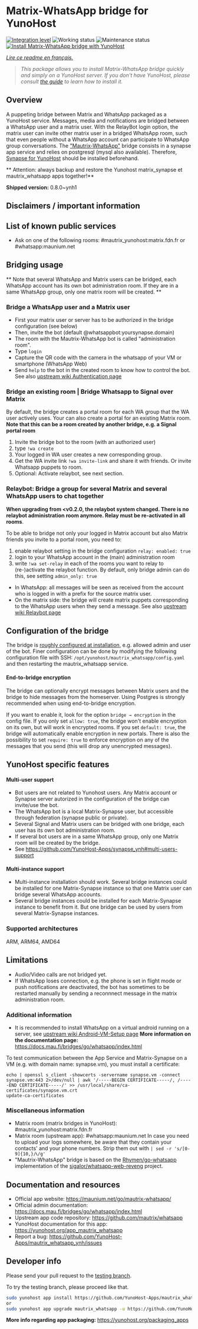 <!--
N.B.: This README was automatically generated by https://github.com/YunoHost/apps/tree/master/tools/README-generator
It shall NOT be edited by hand.
-->

# Matrix-WhatsApp bridge for YunoHost

[![Integration level](https://dash.yunohost.org/integration/mautrix_whatsapp.svg)](https://dash.yunohost.org/appci/app/mautrix_whatsapp) ![Working status](https://ci-apps.yunohost.org/ci/badges/mautrix_whatsapp.status.svg) ![Maintenance status](https://ci-apps.yunohost.org/ci/badges/mautrix_whatsapp.maintain.svg)  
[![Install Matrix-WhatsApp bridge with YunoHost](https://install-app.yunohost.org/install-with-yunohost.svg)](https://install-app.yunohost.org/?app=mautrix_whatsapp)

*[Lire ce readme en français.](./README_fr.md)*

> *This package allows you to install Matrix-WhatsApp bridge quickly and simply on a YunoHost server.
If you don't have YunoHost, please consult [the guide](https://yunohost.org/#/install) to learn how to install it.*

## Overview

A puppeting bridge between Matrix and WhatsApp packaged as a YunoHost service.
Messages, media and notifications are bridged between a WhatsApp user and a matrix user.
With the RelayBot login option, the matrix user can invite other matrix user in a bridged WhatsApp room, such that even people without a WhatsApp account can participate to WhatsApp group conversations.
The ["Mautrix-WhatsApp"](https://docs.mau.fi/bridges/go/whatsapp/index.html) bridge consists in a synapse app service and relies on postgresql (mysql also available).
Therefore, [Synapse for YunoHost](https://github.com/YunoHost-Apps/synapse_ynh) should be installed beforehand.

** Attention: always backup and restore the Yunohost matrix_synapse et mautrix_whatsapp apps together!**


**Shipped version:** 0.8.0~ynh1
## Disclaimers / important information

## List of known public services

* Ask on one of the following rooms: #mautrix_yunohost:matrix.fdn.fr or #whatsapp:maunium.net

## Bridging usage
** Note that several WhatsApp and Matrix users can be bridged, each WhatsApp account has its own bot administration room. If they are in a same WhatsApp group, only one matrix room will be created. **

### Bridge a WhatsApp user and a Matrix user
* First your matrix user or server has to be authorized in the bridge configuration (see below)
* Then, invite the bot (default @whatsappbot:yoursynapse.domain) 
* The room with the Mautrix-WhatsApp bot is called "administration room".
* Type ``login``
* Capture the QR code with the camera in the whatsapp of your VM or smartphone (WhatsApp Web)
* Send ``help`` to the bot in the created room to know how to control the bot.
See also [upstream wiki Authentication page](https://docs.mau.fi/bridges/go/whatsapp/authentication.html)

### Bridge an existing room | Bridge Whatsapp to Signal over Matrix
By default, the bridge creates a portal room for each WA group that the WA user actively uses.
Your can also create a portal for an existing Matrix room. **Note that this can be a room created by another bridge, e.g. a Signal portal room**
1. Invite the bridge bot to the room (with an authorized user)
2. type `!wa create`
3. Your logged in WA user creates a new corresponding group. 
4. Get the WA invite link `!wa invite-link` and share it with friends. Or invite Whatsapp puppets to room.
5. Optional: Activate relaybot, see next section.

### Relaybot: Bridge a group for several Matrix and several WhatsApp users to chat together
**When upgrading from <v0.2.0, the relaybot system changed. There is no relaybot administration room anymore. Relay must be re-activated in all rooms**. 

To be able to bridge not only your logged in Matrix account but also Matrix friends you invite to a portal room, you need to:
1. enable relaybot setting in the bridge configuration `relay: enabled: true`
2. login to your WhatsApp account in the (main) administration room
3. write `!wa set-relay` in each of the rooms you want to relay to (re-)activate the relaybot function. By default, only bridge admin can do this, see setting `admin_only: true`

* In WhatsApp: all messages will be seen as received from the account who is logged in with a prefix for the source matrix user. 
* On the matrix side: the bridge will create matrix puppets corresponding to the WhatsApp users when they send a message.
See also [upstream wiki Relaybot page](https://docs.mau.fi/bridges/general/relay-mode.html)

## Configuration of the bridge

The bridge is [roughly configured at installation](https://github.com/YunoHost-Apps/mautrix_whatsapp_ynh/blob/master/conf/config.yaml), e.g. allowed admin and user of the bot. Finer configuration can be done by modifying the
following configuration file with SSH: 
```/opt/yunohost/mautrix_whatsapp/config.yaml```
and then restarting the mautrix_whatsapp service.

#### End-to-bridge encryption
The bridge can optionally encrypt messages between Matrix users and the bridge to hide messages from the homeserver. Using Postgres is strongly recommended when using end-to-bridge encryption.

If you want to enable it, look for the option ```bridge → encryption``` in the config file. If you only set ```allow: true```, the bridge won't enable encryption on its own, but will work in encrypted rooms. If you set ```default: true```, the bridge will automatically enable encryption in new portals.
There is also the possibility to set ```require: true``` to enforce encryption on any of the messages that you send (this will drop any unencrypted messages).

## YunoHost specific features

#### Multi-user support

* Bot users are not related to Yunohost users. Any Matrix account or Synapse server autorized in the configuration of the bridge can invite/use the bot. 
* The WhatsApp bot is a local Matrix-Synapse user, but accessible through federation (synapse public or private).
* Several Signal and Matrix users can be bridged with one bridge, each user has its own bot administration room. 
* If several bot users are in a same WhatsApp group, only one Matrix room will be created by the bridge.
* See https://github.com/YunoHost-Apps/synapse_ynh#multi-users-support

#### Multi-instance support

* Multi-instance installation should work. Several bridge instances could be installed for one Matrix-Synapse instance so that one Matrix user can bridge several WhatsApp accounts. 
* Several bridge instances could be installed for each Matrix-Synapse instance to benefit from it. But one bridge can be used by users from several Matrix-Synapse instances.

### Supported architectures

ARM, ARM64, AMD64

## Limitations

* Audio/Video calls are not bridged yet. 
* If WhatsApp loses connection, e.g. the phone is set in flight mode or push notifications are deactivated, the bot has sometimes to be restarted manually by sending a reconnnect message in the matrix administration room.

### Additional information

* It is recommended to install WhatsApp on a virtual android running on a server, see [upstream wiki Android-VM-Setup page](https://docs.mau.fi/bridges/go/whatsapp/android-vm-setup.html) 
**More information on the documentation page:**  
https://docs.mau.fi/bridges/go/whatsapp/index.html

To test communication between the App Service and Matrix-Synapse on a VM (e.g. with domain name: synapse.vm), you must install a certificate:
```
echo | openssl s_client -showcerts -servername synapse.vm -connect synapse.vm:443 2>/dev/null | awk '/-----BEGIN CERTIFICATE-----/, /-----END CERTIFICATE-----/' >> /usr/local/share/ca-certificates/synapse.vm.crt
update-ca-certificates
```

### Miscellaneous information

 * Matrix room (matrix bridges in YunoHost): #mautrix_yunohost:matrix.fdn.fr
 * Matrix room (upstream app): #whatsapp:maunium.net
In case you need to upload your logs somewhere, be aware that they contain your contacts' and your phone numbers. Strip them out with 
``| sed -r 's/[0-9]{10,}/📞/g' ``
 * "Mautrix-WhatsApp" bridge is based on the [Rhymen/go-whatsapp](https://github.com/Rhymen/go-whatsapp) implementation of the [sigalor/whatsapp-web-reveng](https://github.com/sigalor/whatsapp-web-reveng) project.


## Documentation and resources

* Official app website: <https://maunium.net/go/mautrix-whatsapp/>
* Official admin documentation: <https://docs.mau.fi/bridges/go/whatsapp/index.html>
* Upstream app code repository: <https://github.com/mautrix/whatsapp>
* YunoHost documentation for this app: <https://yunohost.org/app_mautrix_whatsapp>
* Report a bug: <https://github.com/YunoHost-Apps/mautrix_whatsapp_ynh/issues>

## Developer info

Please send your pull request to the [testing branch](https://github.com/YunoHost-Apps/mautrix_whatsapp_ynh/tree/testing).

To try the testing branch, please proceed like that.

``` bash
sudo yunohost app install https://github.com/YunoHost-Apps/mautrix_whatsapp_ynh/tree/testing --debug
or
sudo yunohost app upgrade mautrix_whatsapp -u https://github.com/YunoHost-Apps/mautrix_whatsapp_ynh/tree/testing --debug
```

**More info regarding app packaging:** <https://yunohost.org/packaging_apps>
